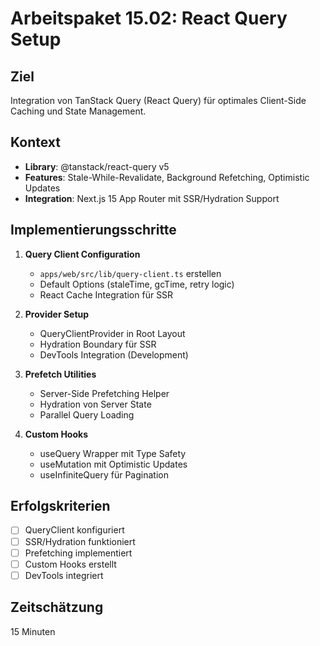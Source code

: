 # Arbeitspaket 15.02: React Query Setup

## Ziel
Integration von TanStack Query (React Query) für optimales Client-Side Caching und State Management.

## Kontext
- **Library**: @tanstack/react-query v5
- **Features**: Stale-While-Revalidate, Background Refetching, Optimistic Updates
- **Integration**: Next.js 15 App Router mit SSR/Hydration Support

## Implementierungsschritte

1. **Query Client Configuration**
   - `apps/web/src/lib/query-client.ts` erstellen
   - Default Options (staleTime, gcTime, retry logic)
   - React Cache Integration für SSR

2. **Provider Setup**
   - QueryClientProvider in Root Layout
   - Hydration Boundary für SSR
   - DevTools Integration (Development)

3. **Prefetch Utilities**
   - Server-Side Prefetching Helper
   - Hydration von Server State
   - Parallel Query Loading

4. **Custom Hooks**
   - useQuery Wrapper mit Type Safety
   - useMutation mit Optimistic Updates
   - useInfiniteQuery für Pagination

## Erfolgskriterien
- [ ] QueryClient konfiguriert
- [ ] SSR/Hydration funktioniert
- [ ] Prefetching implementiert
- [ ] Custom Hooks erstellt
- [ ] DevTools integriert

## Zeitschätzung
15 Minuten